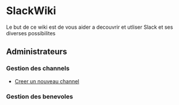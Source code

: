 # SlackWiki

Le but de ce wiki est de vous aider a decouvrir et utliser Slack et ses diverses possibilites

## Administrateurs

### Gestion des channels

* [Creer un nouveau channel](https://ks-rdr.github.io/SlackWiki/Pages/Admin/channels.html#creer-un-nouveau-channel)

### Gestion des benevoles




